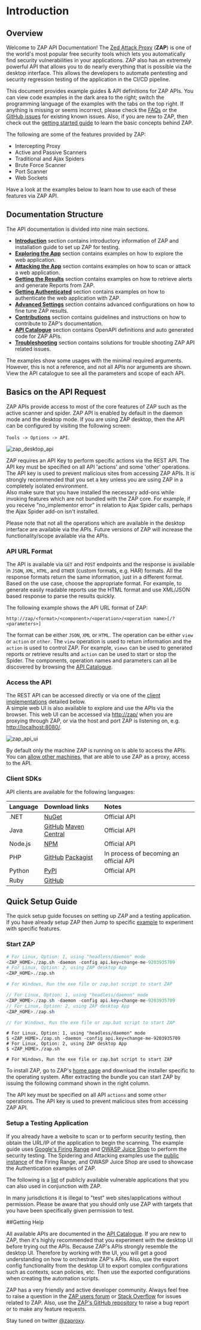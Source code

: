 # Introduction

## Overview

Welcome to ZAP API Documentation! The [Zed Attack Proxy](https://www.zaproxy.org/) (**ZAP**) 
is one of the world's most popular free security tools which lets you automatically find security vulnerabilities in your 
applications. ZAP also has an extremely powerful API that allows you to do nearly everything that is possible via the desktop interface.
This allows the developers to automate pentesting and security regression testing of the application in the CI/CD pipeline. 

This document provides example guides & API definitions for ZAP APIs. You can view code examples in the dark area to 
the right; switch the programming language of the examples with the tabs on the top right. 
If anything is missing or seems incorrect, please check the [FAQs](https://www.zaproxy.org/faq/) or the
[GitHub issues](https://github.com/zaproxy/zaproxy/issues) for existing known issues.
Also, if you are new to ZAP, then check out the [getting started guide](https://www.zaproxy.org/getting-started/) 
to learn the basic concepts behind ZAP. 

The following are some of the features provided by ZAP:

* Intercepting Proxy
* Active and Passive Scanners
* Traditional and Ajax Spiders
* Brute Force Scanner
* Port Scanner
* Web Sockets

Have a look at the examples below to learn how to use each of these features via ZAP API.

## Documentation Structure

The API documentation is divided into nine main sections.

* [**Introduction**](#introduction) section contains introductory information of ZAP and installation guide to set up ZAP for testing.
* [**Exploring the App**](#exploring-the-app) section contains examples on how to explore the web application.
* [**Attacking the App**](#attacking-the-app) section contains examples on how to scan or attack a web application.
* [**Getting the Results**](#getting-the-results) section contains examples on how to retrieve alerts and generate Reports from ZAP.
* [**Getting Authenticated**](#getting-authenticated) section contains examples on how to authenticate the web application with ZAP.
* [**Advanced Settings**](#advanced-settings) section contains advanced configurations on how to fine tune ZAP results.
* [**Contributions**](#contributions-welcome) section contains guidelines and instructions on how to contribute to ZAP's documentation.
* [**API Catalogue**](#api-catalogue) section contains OpenAPI definitions and auto generated code for ZAP APIs. 
* [**Troubleshooting**](#troubleshooting) section contains solutions for trouble shooting ZAP API related issues. 

<aside class="notice">
The examples show some usages with the minimal required arguments. However, this is not a reference, and not all APIs 
nor arguments are shown. View the API catalogue to see all the parameters and scope of each API.
</aside>

## Basics on the API Request

ZAP APIs provide access to most of the core features of ZAP such as the active scanner and spider. ZAP API is enabled by default
in the daemon mode and the desktop mode. If you are using ZAP desktop, then the API can be configured by visiting the following screen: 

`Tools -> Options -> API`.

![zap_desktop_api](../images/zap_desktop_api.png)

<aside class="notice">
ZAP requires an API Key to perform specific actions via the REST API. The API key must be specified on all API 'actions' and some 'other' operations. 
The API key is used to prevent malicious sites from accessing ZAP APIs. It is strongly recommended that you set a key 
unless you are using ZAP in a completely isolated environment.
</aside>

<aside class="warning">
Also make sure that you have installed the necessary add-ons while invoking features which are not bundled with the ZAP core.
For example, if you receive "no_implementor error" in relation to Ajax Spider calls, perhaps the Ajax Spider add-on isn't installed.
</aside>

Please note that not all the operations which are available in the desktop interface are available via the APIs. 
Future versions of ZAP will increase the functionality/scope available via the APIs.

### API URL Format

The API is available via `GET` and `POST` endpoints and the response is available in `JSON`, `XML`, `HTML`, and `OTHER` (custom formats, e.g. HAR) formats. 
All the response formats return the same information, just in a different format. Based on the use case, choose the appropriate format. 
For example, to generate easily readable reports use the HTML format and use XML/JSON based response to parse the results quickly.

The following example shows the API URL format of ZAP:

`http://zap/<format>/<component>/<operation>/<operation name>[/?<parameters>]`

The format can be either `JSON`, `XML` or `HTML`. The operation can be either `view` or `action` or `other`. The `view` operation is used to return
information and the `action` is used to control ZAP. For example, `views` can be used to generated reports or retrieve results and 
`action` can be used to start or stop the Spider. The components, operation names and parameters can all be discovered by 
browsing the [API Catalogue](#api-catalogue).

### Access the API

The REST API can be accessed directly or via one of the [client implementations](#client_sdk) detailed below.  
A simple web UI is also available to explore and use the APIs via the browser. This web UI can be accessed via [http://zap/](http://zap/) 
when you are proxying through ZAP, or via the host and port ZAP is listening on, e.g. [http://localhost:8080/](http://localhost:8080/). 

![zap_api_ui](../images/zap_api_ui.png)

By default only the machine ZAP is running on is able to access the APIs. You can [allow other machines](https://www.zaproxy.org/faq/how-can-i-connect-to-zap-remotely/), 
that are able to use ZAP as a proxy, access to the API.

### Client SDKs

API clients are available for the following languages:

| **Language** | **Download links** | **Notes** |
|:-------------|:-------------------|:----------|
| .NET         | [NuGet](https://www.nuget.org/packages/OWASPZAPDotNetAPI) | Official API |
| Java         | [GitHub](https://github.com/zaproxy/zap-api-java/releases) [Maven Central](https://search.maven.org/search?q=g:org.zaproxy%20AND%20a:zap-clientapi&core=gav) | Official API  |
| Node.js      | [NPM](https://www.npmjs.org/package/zaproxy) | Official API |
| PHP          | [GitHub](https://github.com/yukisov/php-owasp-zap-v2) [Packagist](https://packagist.org/packages/zaproxy/php-owasp-zap-v2)  | In process of becoming an official API |
| Python       | [PyPI](https://pypi.python.org/pypi/zaproxy) | Official API  |
| Ruby         | [GitHub](https://github.com/vpereira/owasp_zap) |           |

## Quick Setup Guide

The quick setup guide focuses on setting up _ZAP_ and a testing application. If you have already setup ZAP then Jump to 
specific [example](#exploring-the-app) to experiment with specific features.

### Start ZAP

``` python
# For Linux, Option: 1, using "headless/daemon" mode
<ZAP_HOME>./zap.sh -daemon -config api.key=change-me-9203935709
# For Linux, Option: 2, using ZAP desktop App
<ZAP_HOME>./zap.sh

# For Windows, Run the exe file or zap.bat script to start ZAP
```

``` java
// For Linux, Option: 1, using "headless/daemon" mode
<ZAP_HOME>./zap.sh -daemon -config api.key=change-me-9203935709
// For Linux, Option: 2, using ZAP desktop App
<ZAP_HOME>./zap.sh

// For Windows, Run the exe file or zap.bat script to start ZAP
```

``` shell
# For Linux, Option: 1, using "headless/daemon" mode
$ <ZAP_HOME>./zap.sh -daemon -config api.key=change-me-9203935709
# For Linux, Option: 2, using ZAP desktop App
$ <ZAP_HOME>./zap.sh 

# For Windows, Run the exe file or zap.bat script to start ZAP
```

To install ZAP, go to ZAP's [home page](https://www.zaproxy.org/download/) and download the installer specific to the 
operating system. After extracting the bundle you can start ZAP by issuing the following command shown in the right column.

The API key must be specified on all API `actions` and some `other` operations. The API key is used to prevent malicious 
sites from accessing ZAP API. 

### Setup a Testing Application

If you already have a website to scan or to perform security testing, then obtain the URL/IP of the application to begin the scanning. 
The example guide uses [Google's Firing Range](https://github.com/google/firing-range) and 
[OWASP Juice Shop](https://github.com/bkimminich/juice-shop) to perform the security testing. 
The Spidering and Attacking examples use the [public instance](https://public-firing-range.appspot.com) of the 
Firing Range, and OWASP Juice Shop are used to showcase the Authentication examples of ZAP. 

The following is a [list](https://www.owasp.org/index.php/OWASP_Vulnerable_Web_Applications_Directory_Project#tab=On-Line_apps) 
of publicly available vulnerable applications that you can also used in conjunction with ZAP.

<aside class="warning">
In many jurisdictions it is illegal to "test" web sites/applications without permission. Please be aware that you should 
only use ZAP with targets that you have been specifically given permission to test.
</aside>

##Getting Help

All available APIs are documented in the [API Catalogue](#api-catalogue). If you are new to ZAP, then it's highly 
recommended that you experiment with the desktop UI before trying out the APIs. Because ZAP's APIs strongly resemble 
the desktop UI. Therefore by working with the UI, you will get a good understanding on how to orchestrate ZAP's APIs.
Also, use the export config functionality from the desktop UI to export complex configurations such as contexts, scan policies, etc.
Then use the exported configurations when creating the automation scripts.

ZAP has a very friendly and active developer community. Always feel free to raise a question in the 
[ZAP users forum](https://groups.google.com/d/forum/zaproxy-users) or [Stack Overflow](https://stackoverflow.com/questions/tagged/zap) 
for issues related to ZAP. Also, use the [ZAP's GitHub repository](https://github.com/zaproxy/zaproxy/issues) 
to raise a bug report or to make any feature requests.

Stay tuned on twitter [@zaproxy](https://twitter.com/zaproxy).
